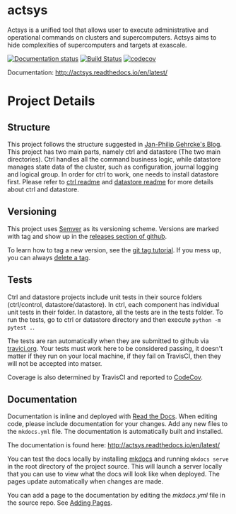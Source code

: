 # actsys
Actsys is a unified tool that allows user to execute administrative and operational commands on clusters and supercomputers. Actsys aims to hide complexities of supercomputers and targets at exascale. 

[![Documentation status](https://readthedocs.org/projects/actsys/badge/?version=latest)](http://actsys.readthedocs.io/en/latest/) [![Build Status](https://travis-ci.org/intel-ctrlsys/actsys.svg?branch=master)](https://travis-ci.org/intel-ctrlsys/actsys) [![codecov](https://codecov.io/gh/intel-ctrlsys/actsys/branch/master/graph/badge.svg)](https://codecov.io/gh/intel-ctrlsys/actsys)

Documentation: http://actsys.readthedocs.io/en/latest/

# Project Details

## Structure

This project follows the structure suggested in [Jan-Philip Gehrcke's Blog](https://gehrcke.de/2014/02/distributing-a-python-command-line-application/).
This project has two main parts, namely ctrl and datastore (The two main directories). Ctrl handles all the command business logic, while datastore manages state data of the cluster, such as configuration, journal logging and logical group. In order for ctrl to work, one needs to install datastore first. Please refer to [ctrl readme](https://github.com/intel-ctrlsys/actsys/blob/master/ctrl/README.md) and [datastore readme](https://github.com/intel-ctrlsys/actsys/blob/master/datastore/README.md) for more details about ctrl and datastore.

## Versioning

This project uses [Semver](http://semver.org/) as its versioning scheme. Versions are marked with tag and show up in the [releases section of github](https://github.com/intel-ctrlsys/actsys/releases).

To learn how to tag a new version, see the [git tag tutorial](https://git-scm.com/book/en/v2/Git-Basics-Tagging). If you mess up, you can always [delete a tag](https://stackoverflow.com/questions/5480258/how-to-delete-a-git-remote-tag).

## Tests

Ctrl and datastore projects include unit tests in their source folders (ctrl/control, datastore/datastore). In ctrl, each component has individual unit tests in their folder. In datastore, all the tests are in the tests folder. To run the tests, go to ctrl or datastore directory and then execute `python -m pytest .`.

The tests are ran automatically when they are submitted to github via [travici.org](https://travis-ci.org/intel-ctrlsys/actsys). Your tests must work here to be considered passing, it doesn't matter if they run on your local machine, if they fail on TravisCI, then they will not be accepted into matser.

Coverage is also determined by TravisCI and reported to [CodeCov](https://codecov.io/gh/intel-ctrlsys/actsys).

## Documentation

Documentation is inline and deployed with [Read the Docs](http://actsys.readthedocs.io/en/latest/). When editing code, please include documentation for your changes. Add any new files to the `mkdocs.yml` file. The documentation is automatically built and installed.

The documentation is found here: http://actsys.readthedocs.io/en/latest/

You can test the docs locally by installing [mkdocs](http://www.mkdocs.org/) and running `mkdocs serve` in the root directory of the project source. This will launch a server locally that you can use to view what the docs will look like when deployed. The pages update automatically when changes are made.

You can add a page to the documentation by editing the *mkdocs.yml* file in the source repo. See [Adding Pages](http://www.mkdocs.org/#adding-pages).
